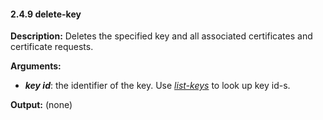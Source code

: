 #### 2.4.9 delete-key

**Description:** Deletes the specified key and all associated certificates and certificate requests.

**Arguments:**
* ***key id***: the identifier of the key. Use *[list-keys](#242-list-keys)* to look up key id-s.

**Output:** (none)